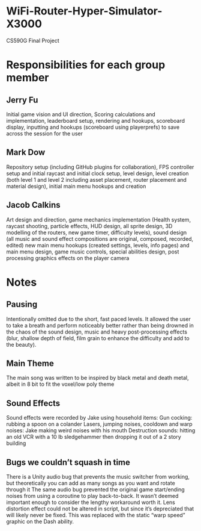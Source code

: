 # WiFi-Router-Hyper-Simulator-X3000
CS590G Final Project


# Responsibilities for each group member
## Jerry Fu
Initial game vision and UI direction, Scoring calculations and implementation, leaderboard setup, rendering and hookups, scoreboard display, inputting and hookups (scoreboard using playerprefs) to save across the session for the user

## Mark Dow
Repository setup (including GitHub plugins for collaboration), FPS controller setup and initial raycast and initial clock setup, level design, level creation (both level 1 and level 2 including asset placement, router placement and material design), initial main menu hookups and creation

## Jacob Calkins
Art design and direction, game mechanics implementation (Health system, raycast shooting, particle effects, HUD design, all sprite design, 3D modelling of the routers, new game timer, difficulty levels), sound design (all music and sound effect compositions are original, composed, recorded, edited) new main menu hookups (created settings, levels, info pages) and main menu design, game music controls, special abilities design, post processing graphics effects on the player camera

# Notes
## Pausing
Intentionally omitted due to the short, fast paced levels. It allowed the user to take a breath and perform noticeably better rather than being drowned in the chaos of the sound design, music and heavy post-processing effects (blur, shallow depth of field, film grain to enhance the difficulty and add to the beauty).


## Main Theme
The main song was written to be inspired by black metal and death metal, albeit in 8 bit to fit the voxel/low poly theme

## Sound Effects
Sound effects were recorded by Jake using household items:
Gun cocking: rubbing a spoon on a colander
Lasers, jumping noises, cooldown and warp noises: Jake making weird noises with his mouth
Destruction sounds: hitting an old VCR with a 10 lb sledgehammer then dropping it out of a 2 story building

## Bugs we couldn’t squash in time
There is a Unity audio bug that prevents the music switcher from working, but theoretically you can add as many songs as you want and rotate through it
The same audio bug prevented the original game start/ending noises from using a coroutine to play back-to-back. It wasn’t deemed important enough to consider the lengthy workaround worth it.
Lens distortion effect could not be altered in script, but since it’s depreciated that will likely never be fixed. This was replaced with the static “warp speed” graphic on the Dash ability.
